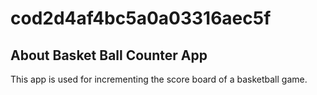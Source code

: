 # cod2d4af4bc5a0a03316aec5f

## About Basket Ball Counter App

This app is used for incrementing the score board of a basketball game.

